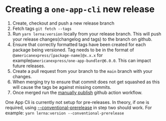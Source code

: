 # Creating a `one-app-cli` new release

1. Create, checkout and push a new release branch
2. Fetch tags `git fetch --tags`
3. Run `yarn lerna:version` locally from your release branch. This will push your release changes(changelog and tags) to the branch on github.
4. Ensure that correctly formatted tags have been created for each package being versioned. Tag needs to be in the format of `@americanexpress/[package-name]@x.x.x` for example`@americanexpress/one-app-bundler@6.0.0`. This can impact future releases.
5. Create a pull request from your branch to the `main` branch with your changes.
6. When merging try to ensure that commit does not get squashed as this will cause the tags be against missing commits.
7. Once merged run the [manually publish](https://github.com/americanexpress/one-app-cli/actions/workflows/publish.yml) github action workflow.

One App Cli is currently not setup for pre-releases.
In theory, if one is required, using [--conventional-prerelease](https://github.com/lerna/lerna/tree/main/commands/version#--conventional-prerelease) in step two should work. For example: `yarn lerna:version --conventional-prerelease`